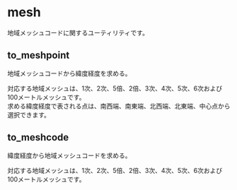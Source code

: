 # mesh

地域メッシュコードに関するユーティリティです。

## to_meshpoint
地域メッシュコードから緯度経度を求める。

対応する地域メッシュは、1次、2次、5倍、2倍、3次、4次、5次、6次および100メートルメッシュです。  
求める緯度経度で表される点は、南西端、南東端、北西端、北東端、中心点から選択できます。  

## to_meshcode
緯度経度から地域メッシュコードを求める。

対応する地域メッシュは、1次、2次、5倍、2倍、3次、4次、5次、6次および100メートルメッシュです。  

